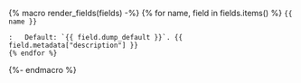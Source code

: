 {% macro render_fields(fields) -%}
    {% for name, field in fields.items() %}
    `{{ name }}`

    :   Default: `{{ field.dump_default }}`. {{ field.metadata["description"] }}
    {% endfor %}
{%- endmacro %}